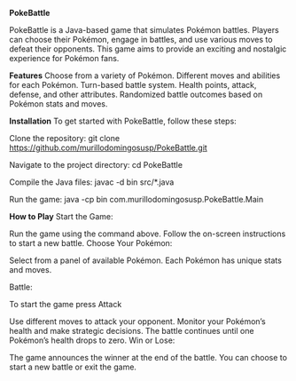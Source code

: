 **PokeBattle**

PokeBattle is a Java-based game that simulates Pokémon battles. Players can choose their Pokémon, engage in battles, and use various moves to defeat their opponents. This game aims to provide an exciting and nostalgic experience for Pokémon fans.

**Features**
Choose from a variety of Pokémon.
Different moves and abilities for each Pokémon.
Turn-based battle system.
Health points, attack, defense, and other attributes.
Randomized battle outcomes based on Pokémon stats and moves.

**Installation**
To get started with PokeBattle, follow these steps:

Clone the repository:
git clone https://github.com/murillodomingosusp/PokeBattle.git

Navigate to the project directory:
cd PokeBattle

Compile the Java files:
javac -d bin src/*.java

Run the game:
java -cp bin com.murillodomingosusp.PokeBattle.Main

**How to Play**
Start the Game:

Run the game using the command above.
Follow the on-screen instructions to start a new battle.
Choose Your Pokémon:

Select from a panel of available Pokémon.
Each Pokémon has unique stats and moves.

Battle:

To start the game press Attack

Use different moves to attack your opponent.
Monitor your Pokémon’s health and make strategic decisions.
The battle continues until one Pokémon’s health drops to zero.
Win or Lose:

The game announces the winner at the end of the battle.
You can choose to start a new battle or exit the game.
